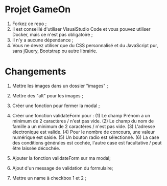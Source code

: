 # Projet GameOn
1. Forkez ce repo ;
2. Il est conseillé d'utiliser VisualStudio Code et vous pouvez utiliser Docker, mais ce n'est pas obligatoire ;
3. Il n'y a aucune dépendance ;
4. Vous ne devez utiliser que du CSS personnalisé et du JavaScript pur, sans jQuery, Bootstrap ou autre librairie.

# Changements
1. Mettre les images dans un dossier "images" ;
2. Mettre des "alt" pour les images ;
3. Créer une fonction pour fermer la modal ;
4. Créer une fonction validateForm pour : 
(1) Le champ Prénom a un minimum de 2 caractères / n'est pas vide.
(2) Le champ du nom de famille a un minimum de 2 caractères / n'est pas vide.
(3) L'adresse électronique est valide.
(4) Pour le nombre de concours, une valeur numérique est saisie.
(5) Un bouton radio est sélectionné.
(6) La case des conditions générales est cochée, l'autre case est facultative / peut être laissée décochée.

5. Ajouter la fonction validateForm sur ma modal; 
6. Ajout d'un message de validation du formulaire;
7. Mettre un name à checkbox 1 et 2 ;